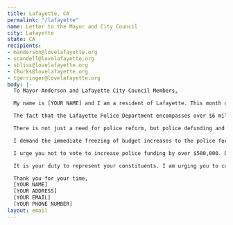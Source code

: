 ```yaml
---
title: Lafayette, CA
permalink: "/lafayette"
name: Letter to the Mayor and City Council
city: Lafayette
state: CA
recipients:
- manderson@lovelafayette.org
- scandell@lovelafayette.org
- sbliss@lovelafayette.org
- CBurks@lovelafayette.org
- tgerringer@lovelafayette.org
body: |-
  To Mayor Anderson and Lafayette City Council Members,

  My name is [YOUR NAME] and I am a resident of Lafayette. This month our nation and community have been gripped by protests calling for an end to racism and anti-Blackness and a complete overhaul in our approach to criminal justice in America. I am demanding that our voices be heard and that real change be made to the way this city allocates its resources.

  The fact that the Lafayette Police Department encompasses over $6 million of the city’s general operating fund (already over 3 times MORE than public works or city planning) with apparent goals to increase by hundreds of thousands of dollars each year is shameful and unproductive. Research shows that a living wage, access to holistic health services and treatment, educational opportunity, and stable housing are far more successful at promoting a safe and equitable community than police or prisons (Source: Popular Democracy).

  There is not just a need for police reform, but police defunding and abolition. The entire structure of the police force is inherently corrupt and ineffective. The average police recruit spends 58 hours learning how to shoot and only 8 hours learning how to de-escalate (Source: Campaign Zero). They are not trained or equipped to react to the vast majority of crises. Phillip McHarris, a doctoral candidate focusing on race, argues that we must work towards a reality in which healthcare workers and emergency response teams handle substance abuse, domestic violence, homelessness, or mental health cases. Policies to “improve the police” are not enough, as there’s no evidence that implicit bias training or community relations initiatives help with reducing the abuses of policing (Source: The Nation). We need to reimagine public safety to prioritize alternatives to conflict rather than defaulting to violence.

  I demand the immediate freezing of budget increases to the police force, cancelling of cadet classes, demilitarization of our forces, and reallocation of funds from police to community-led health and safety strategies.

  I urge you not to vote to increase police funding by over $500,000. Do not be complicit in the disproportionate targeting and continuous oppression of people of color. Propose and vote to expand on Lafayette’s current efforts like the Affordable Housing program and funding of community-focused nonprofits. I demand a budget that supports community wellbeing, rather than empowers the police forces that tear them apart.

  It is your duty to represent your constituents. I am urging you to completely revise the Lafayette city budget for the upcoming fiscal year to fund the social programs long proven to be much more effective than policing at promoting community safety and equity. Public opinion is with me.

  Thank you for your time,
  [YOUR NAME]
  [YOUR ADDRESS]
  [YOUR EMAIL]
  [YOUR PHONE NUMBER]
layout: email
---
```


